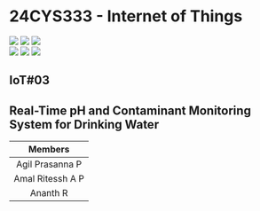 # 24CYS333 - Internet of Things
![](https://img.shields.io/badge/Batch-22CYS-lightgreen) ![](https://img.shields.io/badge/UG-blue) ![](https://img.shields.io/badge/Subject-IoT-blue)
<br/>
![](https://img.shields.io/badge/Lecture-2-orange) ![](https://img.shields.io/badge/Practical-3-orange) ![](https://img.shields.io/badge/Credits-3-orange) <br/>

## IoT#03
## Real-Time pH and Contaminant Monitoring System for Drinking Water

| Members | 
|:-------:|
| Agil Prasanna P | 
| Amal Ritessh A P | 
| Ananth R |
